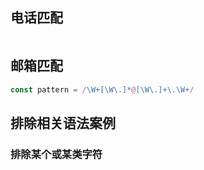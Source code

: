 ## 电话匹配

```js

```



## 邮箱匹配

```js
const pattern = /\W+[\W\.]*@[\W\.]+\.\W+/
```

## 排除相关语法案例

### 排除某个或某类字符


